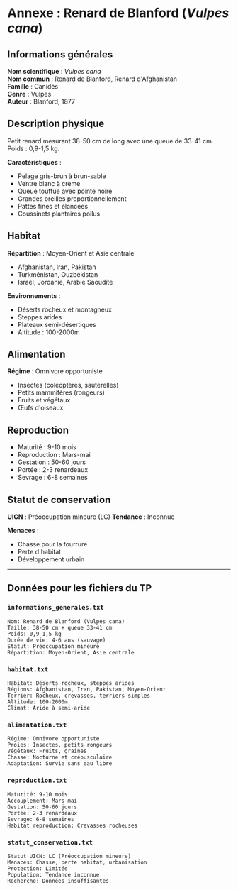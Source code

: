 # Annexe : Renard de Blanford (*Vulpes cana*)

## Informations générales

**Nom scientifique** : *Vulpes cana*  
**Nom commun** : Renard de Blanford, Renard d'Afghanistan  
**Famille** : Canidés  
**Genre** : Vulpes  
**Auteur** : Blanford, 1877  

## Description physique

Petit renard mesurant 38-50 cm de long avec une queue de 33-41 cm. Poids : 0,9-1,5 kg.

**Caractéristiques** :
- Pelage gris-brun à brun-sable
- Ventre blanc à crème
- Queue touffue avec pointe noire
- Grandes oreilles proportionnellement
- Pattes fines et élancées
- Coussinets plantaires poilus

## Habitat

**Répartition** : Moyen-Orient et Asie centrale
- Afghanistan, Iran, Pakistan
- Turkménistan, Ouzbékistan
- Israël, Jordanie, Arabie Saoudite

**Environnements** :
- Déserts rocheux et montagneux
- Steppes arides
- Plateaux semi-désertiques
- Altitude : 100-2000m

## Alimentation

**Régime** : Omnivore opportuniste
- Insectes (coléoptères, sauterelles)
- Petits mammifères (rongeurs)
- Fruits et végétaux
- Œufs d'oiseaux

## Reproduction

- Maturité : 9-10 mois
- Reproduction : Mars-mai
- Gestation : 50-60 jours
- Portée : 2-3 renardeaux
- Sevrage : 6-8 semaines

## Statut de conservation

**UICN** : Préoccupation mineure (LC)
**Tendance** : Inconnue

**Menaces** :
- Chasse pour la fourrure
- Perte d'habitat
- Développement urbain

---

## Données pour les fichiers du TP

### `informations_generales.txt`
```
Nom: Renard de Blanford (Vulpes cana)
Taille: 38-50 cm + queue 33-41 cm
Poids: 0,9-1,5 kg
Durée de vie: 4-6 ans (sauvage)
Statut: Préoccupation mineure
Répartition: Moyen-Orient, Asie centrale
```

### `habitat.txt`
```
Habitat: Déserts rocheux, steppes arides
Régions: Afghanistan, Iran, Pakistan, Moyen-Orient
Terrier: Rocheux, crevasses, terriers simples
Altitude: 100-2000m
Climat: Aride à semi-aride
```

### `alimentation.txt`
```
Régime: Omnivore opportuniste
Proies: Insectes, petits rongeurs
Végétaux: Fruits, graines
Chasse: Nocturne et crépusculaire
Adaptation: Survie sans eau libre
```

### `reproduction.txt`
```
Maturité: 9-10 mois
Accouplement: Mars-mai
Gestation: 50-60 jours
Portée: 2-3 renardeaux
Sevrage: 6-8 semaines
Habitat reproduction: Crevasses rocheuses
```

### `statut_conservation.txt`
```
Statut UICN: LC (Préoccupation mineure)
Menaces: Chasse, perte habitat, urbanisation
Protection: Limitée
Population: Tendance inconnue
Recherche: Données insuffisantes
```